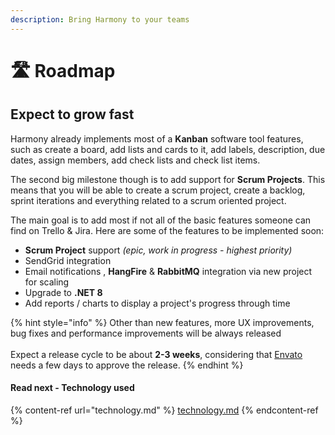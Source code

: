 ```yaml
---
description: Bring Harmony to your teams
---
```


# 🛣 Roadmap

## Expect to grow fast

Harmony already implements most of a **Kanban** software tool features, such as create a board, add lists and cards to it, add labels, description, due dates, assign members, add check lists and check list items.

The second big milestone though is to add support for **Scrum Projects**. This means that you will be able to create a scrum project, create a backlog, sprint iterations and everything related to a scrum oriented project.

The main goal is to add most if not all of the basic features someone can find on Trello & Jira. Here are some of the features to be implemented soon:

* **Scrum Project** support _(epic, work in progress - highest priority)_
* SendGrid integration
* Email notifications , **HangFire** & **RabbitMQ** integration via new project for scaling&#x20;
* Upgrade to **.NET 8**
* Add reports / charts to display a project's progress through time

{% hint style="info" %}
Other than new features, more UX improvements, bug fixes and performance improvements will be always released\
\
Expect a release cycle to be about **2-3 weeks**, considering that [Envato](https://codecanyon.net/item/harmony-project-management-tool/49138488) needs a few days to approve the release.
{% endhint %}

#### Read next - Technology used

{% content-ref url="technology.md" %}
[technology.md](technology.md)
{% endcontent-ref %}
